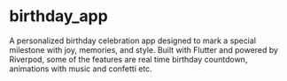 # birthday_app
 A personalized birthday celebration app designed to mark a special milestone with joy, memories, and style. Built with Flutter and powered by Riverpod, some of the features are real time birthday countdown, animations with music and confetti etc.
